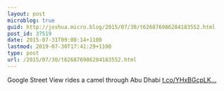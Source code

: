 ```yaml
---
layout: post
microblog: true
guid: http://joshua.micro.blog/2015/07/30/t626876986284183552.html
post_id: 37519
date: 2015-07-31T09:08:14+1100
lastmod: 2019-07-30T17:41:29+1100
type: post
url: /2015/07/30/t626876986284183552.html
---
```

Google Street View rides a camel through Abu Dhabi [t.co/YHxBGcpLK...](http://t.co/YHxBGcpLKw)
